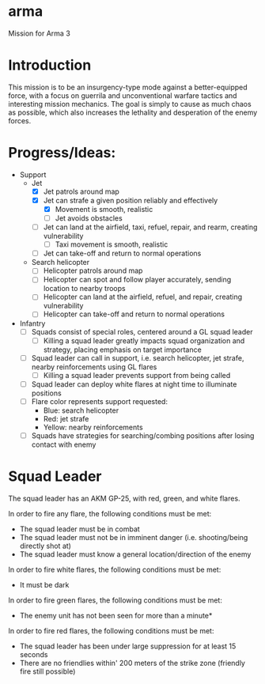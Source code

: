 # arma
Mission for Arma 3

# Introduction
This mission is to be an insurgency-type mode against a better-equipped force, with a focus on guerrila and unconventional warfare tactics and interesting mission mechanics. The goal is simply to cause as much chaos as possible, which also increases the lethality and desperation of the enemy forces.

# Progress/Ideas:
- Support
  - Jet
    - [x] Jet patrols around map 
    - [x] Jet can strafe a given position reliably and effectively
      - [x] Movement is smooth, realistic
      - [ ] Jet avoids obstacles
    - [ ] Jet can land at the airfield, taxi, refuel, repair, and rearm, creating vulnerability
      - [ ] Taxi movement is smooth, realistic
    - [ ] Jet can take-off and return to normal operations
  - Search helicopter
    - [ ] Helicopter patrols around map
    - [ ] Helicopter can spot and follow player accurately, sending location to nearby troops
    - [ ] Helicopter can land at the airfield, refuel, and repair, creating vulnerability
    - [ ] Helicopter can take-off and return to normal operations
- Infantry
  - [ ] Squads consist of special roles, centered around a GL squad leader
    - [ ] Killing a squad leader greatly impacts squad organization and strategy, placing emphasis on target importance
  - [ ] Squad leader can call in support, i.e. search helicopter,  jet strafe, nearby reinforcements using GL flares
    - [ ] Killing a squad leader prevents support from being called
  - [ ] Squad leader can deploy white flares at night time to illuminate positions
  - [ ] Flare color represents support requested:
     - Blue: search helicopter
     - Red: jet strafe
     - Yellow: nearby reinforcements
  - [ ] Squads have strategies for searching/combing positions after losing contact with enemy

# Squad Leader

The squad leader has an AKM GP-25, with red, green, and white flares.

In order to fire any flare, the following conditions must be met:
  - The squad leader must be in combat
  - The squad leader must not be in imminent danger (i.e. shooting/being directly shot at)
  - The squad leader must know a general location/direction of the enemy

In order to fire white flares, the following conditions must be met:
  - It must be dark

In order to fire green flares, the following conditions must be met:
  - The enemy unit has not been seen for more than a minute*

In order to fire red flares, the following conditions must be met:
  - The squad leader has been under large suppression for at least 15 seconds
  - There are no friendlies within' 200 meters of the strike zone (friendly fire still possible)
